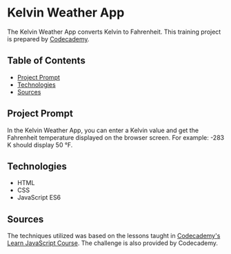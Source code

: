 # **Kelvin Weather App**

The Kelvin Weather App converts Kelvin to Fahrenheit.
This training project is prepared by [Codecademy](https://www.codecademy.com/learn/introduction-to-javascript).

## Table of Contents

- [Project Prompt](#project-prompt)
- [Technologies](#technologies)
- [Sources](#sources)

## Project Prompt

In the Kelvin Weather App, you can enter a Kelvin value and get the Fahrenheit temperature displayed on the browser screen.
For example:
-283 K should display 50 °F.

## Technologies

- HTML
- CSS
- JavaScript ES6

## Sources

The techniques utilized was based on the lessons taught in [Codecademy's Learn JavaScript Course](https://www.codecademy.com/learn/introduction-to-javascript). The challenge is also provided by Codecademy.
